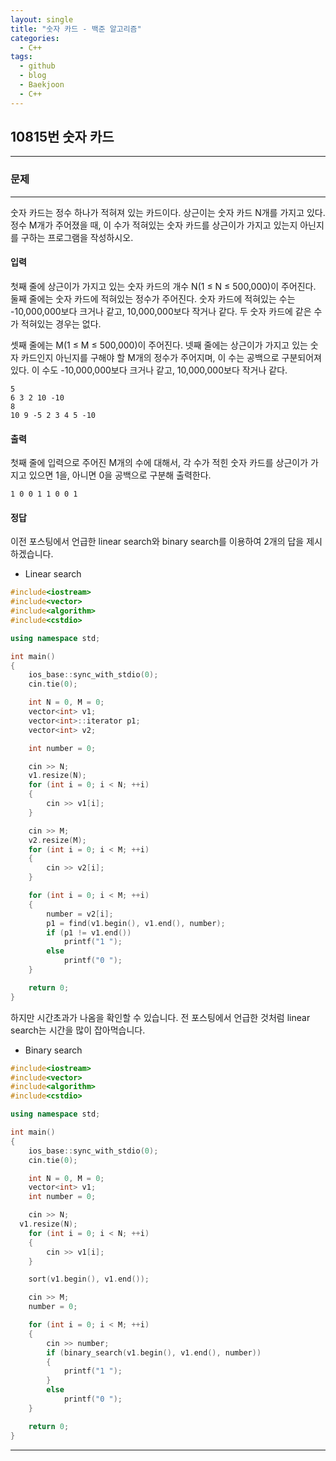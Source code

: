 ```yaml
---
layout: single
title: "숫자 카드 - 백준 알고리즘"
categories:
  - C++
tags:
  - github
  - blog
  - Baekjoon
  - C++
---
```

## 10815번 **숫자 카드**
---

### 문제
---
  숫자 카드는 정수 하나가 적혀져 있는 카드이다. 상근이는 숫자 카드 N개를 가지고 있다. 정수 M개가 주어졌을 때, 이 수가 적혀있는 숫자 카드를 상근이가 가지고 있는지 아닌지를 구하는 프로그램을 작성하시오.

#### 입력
첫째 줄에 상근이가 가지고 있는 숫자 카드의 개수 N(1 ≤ N ≤ 500,000)이 주어진다. 둘째 줄에는 숫자 카드에 적혀있는 정수가 주어진다. 숫자 카드에 적혀있는 수는 -10,000,000보다 크거나 같고, 10,000,000보다 작거나 같다. 두 숫자 카드에 같은 수가 적혀있는 경우는 없다.

셋째 줄에는 M(1 ≤ M ≤ 500,000)이 주어진다. 넷째 줄에는 상근이가 가지고 있는 숫자 카드인지 아닌지를 구해야 할 M개의 정수가 주어지며, 이 수는 공백으로 구분되어져 있다. 이 수도 -10,000,000보다 크거나 같고, 10,000,000보다 작거나 같다.
```
5
6 3 2 10 -10
8
10 9 -5 2 3 4 5 -10
```

#### 출력
첫째 줄에 입력으로 주어진 M개의 수에 대해서, 각 수가 적힌 숫자 카드를 상근이가 가지고 있으면 1을, 아니면 0을 공백으로 구분해 출력한다.
```
1 0 0 1 1 0 0 1
```

#### 정답
이전 포스팅에서 언급한 linear search와 binary search를 이용하여 2개의 답을 제시하겠습니다.
+ Linear search

```c++
#include<iostream>
#include<vector>
#include<algorithm>
#include<cstdio>

using namespace std;

int main()
{
	ios_base::sync_with_stdio(0);
	cin.tie(0);

	int N = 0, M = 0;
	vector<int> v1;
	vector<int>::iterator p1;
	vector<int> v2;

	int number = 0;

	cin >> N;
	v1.resize(N);
	for (int i = 0; i < N; ++i)
	{
		cin >> v1[i];
	}

	cin >> M;
	v2.resize(M);
	for (int i = 0; i < M; ++i)
	{
		cin >> v2[i];
	}

	for (int i = 0; i < M; ++i)
	{
		number = v2[i];
		p1 = find(v1.begin(), v1.end(), number);
		if (p1 != v1.end())
			printf("1 ");
		else
			printf("0 ");
	}

	return 0;
}

```
하지만 시간초과가 나옴을 확인할 수 있습니다. 전 포스팅에서 언급한 것처럼 linear search는 시간을 많이 잡아먹습니다.

+ Binary search

```c++
#include<iostream>
#include<vector>
#include<algorithm>
#include<cstdio>

using namespace std;

int main()
{
    ios_base::sync_with_stdio(0);
    cin.tie(0);

	int N = 0, M = 0;
	vector<int> v1;
	int number = 0;

	cin >> N;
  v1.resize(N);
	for (int i = 0; i < N; ++i)
	{
		cin >> v1[i];
	}

	sort(v1.begin(), v1.end());

	cin >> M;
	number = 0;

	for (int i = 0; i < M; ++i)
	{
		cin >> number;
		if (binary_search(v1.begin(), v1.end(), number))
		{
			printf("1 ");
		}
		else
			printf("0 ");
	}

	return 0;
}
```
---
